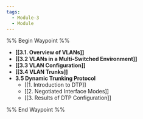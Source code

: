 ```yaml
---
tags:
  - Module-3
  - Module
---
```


%% Begin Waypoint %%
- **[[3.1. Overview of VLANs]]**
- **[[3.2 VLANs in a Multi-Switched Environment]]**
- **[[3.3 VLAN Configuration]]**
- **[[3.4 VLAN Trunks]]**
- **3.5 Dynamic Trunking Protocol**
	- [[1. Introduction to DTP]]
	- [[2. Negotiated Interface Modes]]
	- [[3. Results of DTP Configuration]]

%% End Waypoint %%